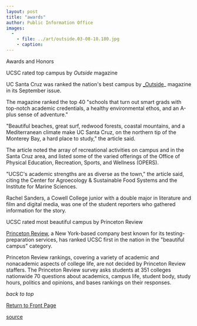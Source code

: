 ```yaml
---
layout: post
title: "awards"
author: Public Information Office
images:
  -
    - file: ../art/outside.03-08-18.180.jpg
    - caption: 
---
```


Awards and Honors

UCSC rated top campus by _Outside_ magazine

UC Santa Cruz was ranked the nation's best campus by [_Outside][1]_ magazine in its September issue.

The magazine ranked the top 40 "schools that turn out smart grads with top-notch academic credentials, a healthy environmental ethos, and an A-plus sense of adventure."  

"Beautiful beaches, great surf, redwood forests, coastal mountains, and a Mediterranean climate make UC Santa Cruz, on the northern tip of the Monterey Bay, a hard place to study," the article said.

The article noted the array of recreational activities on campus and in the Santa Cruz area, and listed some of the varied offerings of the Office of Physical Education, Recreation, Sports, and Wellness (OPERS).

"UCSC's academic strengths are as diverse as the town," the article said, citing the Center for Agroecology & Sustainable Food Systems and the Institute for Marine Sciences.

Rachel Sanders, a Cowell College junior with a double major in literature and film and digital media, was one of the student reporters who gathered information for the story.

UCSC rated most beautiful campus by Princeton Review

[Princeton Review][2], a New York-based company best known for its testing-preparation services, has ranked UCSC first in the nation in the "beautiful campus" category.

Princeton Review rankings, covering a variety of academic and nonacademic aspects of college life, are not decided by Princeton Review staffers. The Princeton Review survey asks students at 351 colleges nationwide 70 questions about academics, campus life, student body, study hours, politics and opinions, and bases rankings on their responses.

  
_back to top_

[Return to Front Page][3]

[1]: http://outsideonline.com/index.html
[2]: http://princetonreview.com
[3]: http://currents.ucsc.edu/

[source](http://www1.ucsc.edu/currents/03-04/08-18/awards.html "Permalink to awards")

